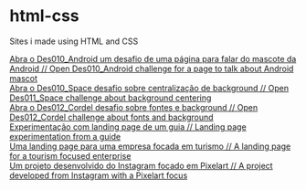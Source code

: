 # html-css
 Sites i made using HTML and CSS
 
<a href="https://kaioshinrodrigues.github.io/html-css/Des010_Android/"> Abra o Des010_Android um desafio de uma página para falar do mascote da Android // Open Des010_Android challenge for a page to talk about Android mascot</a> <br>
<a href="https://kaioshinrodrigues.github.io/html-css/Des011_Space/"> Abra o Des010_Space desafio sobre centralização de background // Open Des011_Space challenge about background centering</a> <br>
<a href="https://kaioshinrodrigues.github.io/html-css/Des012_Cordel/"> Abra o Des012_Cordel desafio sobre fontes e background // Open Des012_Cordel challenge about fonts and background</a> <br>
<a href="https://kaioshinrodrigues.github.io/html-css/Landing%20Page/"> Experimentação com landing page de um guia // Landing page experimentation from a guide</a> <br>
<a href="https://kaioshinrodrigues.github.io/html-css/Flex_turismos%20(to%20be%20changed)/"> Uma landing page para uma empresa focada em turismo // A landing page for a tourism focused enterprise</a> <br>
<a href="https://kaioshinrodrigues.github.io/html-css/ProjetoPixelgram/"> Um projeto desenvolvido do Instagram focado em Pixelart // A project developed from Instagram with a Pixelart focus</a> <br>
